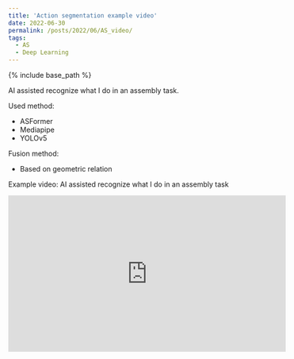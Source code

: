 ```yaml
---
title: 'Action segmentation example video'
date: 2022-06-30
permalink: /posts/2022/06/AS_video/
tags:
  - AS
  - Deep Learning
---
```

{% include base_path %}

AI assisted recognize what I do in an assembly task.

Used method: 
* ASFormer
* Mediapipe
* YOLOv5

Fusion method:
* Based on geometric relation

Example video: AI assisted recognize what I do in an assembly task

<html>
<iframe width="560" height="315" src="https://www.youtube.com/embed/y2H29Xa5pVw" title="YouTube video player" frameborder="0" allow="accelerometer; autoplay; clipboard-write; encrypted-media; gyroscope; picture-in-picture" allowfullscreen></iframe>
</html>
